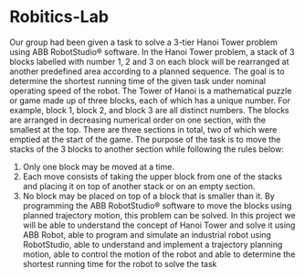 # Robitics-Lab
Our group had been given a task to solve a 3-tier 
Hanoi Tower problem using ABB RobotStudio® 
software. In the Hanoi Tower problem, a stack of 3 
blocks labelled with number 1, 2 and 3 on each block 
will be rearranged at another predefined area 
according to a planned sequence. The goal is to 
determine the shortest running time of the given task 
under nominal operating speed of the robot. 
The Tower of Hanoi is a mathematical 
puzzle or game made up of three blocks, each of 
which has a unique number. For example, block 1, 
block 2, and block 3 are all distinct numbers. The 
blocks are arranged in decreasing numerical order 
on one section, with the smallest at the top. There 
are three sections in total, two of which were 
emptied at the start of the game. The purpose of the 
task is to move the stacks of the 3 blocks to another 
section while following the rules below: 
1. Only one block may be moved at a time.
2. Each move consists of taking the upper 
block from one of the stacks and placing it 
on top of another stack or on an empty 
section.
3. No block may be placed on top of a block 
that is smaller than it.
By programming the ABB RobotStudio® software 
to move the blocks using planned trajectory motion, 
this problem can be solved. 
In this project we will be able to understand 
the concept of Hanoi Tower and solve it using ABB 
Robot, able to program and simulate an industrial 
robot using RobotStudio, able to understand and 
implement a trajectory planning motion, able to
control the motion of the robot and able to determine 
the shortest running time for the robot to solve the 
task
